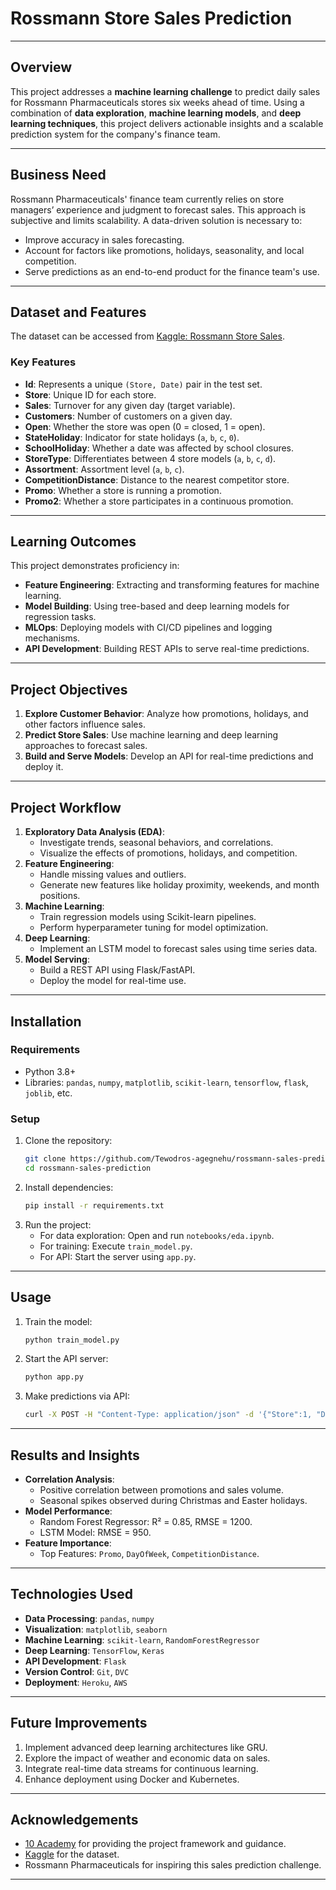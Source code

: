 # **Rossmann Store Sales Prediction**
---

## **Overview**
This project addresses a **machine learning challenge** to predict daily sales for Rossmann Pharmaceuticals stores six weeks ahead of time. Using a combination of **data exploration**, **machine learning models**, and **deep learning techniques**, this project delivers actionable insights and a scalable prediction system for the company's finance team.

---

## **Business Need**
Rossmann Pharmaceuticals' finance team currently relies on store managers’ experience and judgment to forecast sales. This approach is subjective and limits scalability. A data-driven solution is necessary to:
- Improve accuracy in sales forecasting.
- Account for factors like promotions, holidays, seasonality, and local competition.
- Serve predictions as an end-to-end product for the finance team's use.

---

## **Dataset and Features**
The dataset can be accessed from [Kaggle: Rossmann Store Sales](https://www.kaggle.com/c/rossmann-store-sales).

### **Key Features**
- **Id**: Represents a unique `(Store, Date)` pair in the test set.
- **Store**: Unique ID for each store.
- **Sales**: Turnover for any given day (target variable).
- **Customers**: Number of customers on a given day.
- **Open**: Whether the store was open (0 = closed, 1 = open).
- **StateHoliday**: Indicator for state holidays (`a`, `b`, `c`, `0`).
- **SchoolHoliday**: Whether a date was affected by school closures.
- **StoreType**: Differentiates between 4 store models (`a`, `b`, `c`, `d`).
- **Assortment**: Assortment level (`a`, `b`, `c`).
- **CompetitionDistance**: Distance to the nearest competitor store.
- **Promo**: Whether a store is running a promotion.
- **Promo2**: Whether a store participates in a continuous promotion.

---

## **Learning Outcomes**
This project demonstrates proficiency in:
- **Feature Engineering**: Extracting and transforming features for machine learning.
- **Model Building**: Using tree-based and deep learning models for regression tasks.
- **MLOps**: Deploying models with CI/CD pipelines and logging mechanisms.
- **API Development**: Building REST APIs to serve real-time predictions.

---

## **Project Objectives**
1. **Explore Customer Behavior**: Analyze how promotions, holidays, and other factors influence sales.
2. **Predict Store Sales**: Use machine learning and deep learning approaches to forecast sales.
3. **Build and Serve Models**: Develop an API for real-time predictions and deploy it.

---

## **Project Workflow**
1. **Exploratory Data Analysis (EDA)**:
   - Investigate trends, seasonal behaviors, and correlations.
   - Visualize the effects of promotions, holidays, and competition.
2. **Feature Engineering**:
   - Handle missing values and outliers.
   - Generate new features like holiday proximity, weekends, and month positions.
3. **Machine Learning**:
   - Train regression models using Scikit-learn pipelines.
   - Perform hyperparameter tuning for model optimization.
4. **Deep Learning**:
   - Implement an LSTM model to forecast sales using time series data.
5. **Model Serving**:
   - Build a REST API using Flask/FastAPI.
   - Deploy the model for real-time use.

---

## **Installation**
### **Requirements**
- Python 3.8+
- Libraries: `pandas`, `numpy`, `matplotlib`, `scikit-learn`, `tensorflow`, `flask`, `joblib`, etc.

### **Setup**
1. Clone the repository:
   ```bash
   git clone https://github.com/Tewodros-agegnehu/rossmann-sales-prediction.git
   cd rossmann-sales-prediction
   ```
2. Install dependencies:
   ```bash
   pip install -r requirements.txt
   ```
3. Run the project:
   - For data exploration: Open and run `notebooks/eda.ipynb`.
   - For training: Execute `train_model.py`.
   - For API: Start the server using `app.py`.

---

## **Usage**
1. Train the model:
   ```bash
   python train_model.py
   ```
2. Start the API server:
   ```bash
   python app.py
   ```
3. Make predictions via API:
   ```bash
   curl -X POST -H "Content-Type: application/json" -d '{"Store":1, "DayOfWeek":5, "Promo":1, ...}' http://127.0.0.1:5000/predict
   ```

---

## **Results and Insights**
- **Correlation Analysis**:
  - Positive correlation between promotions and sales volume.
  - Seasonal spikes observed during Christmas and Easter holidays.
- **Model Performance**:
  - Random Forest Regressor: R² = 0.85, RMSE = 1200.
  - LSTM Model: RMSE = 950.
- **Feature Importance**:
  - Top Features: `Promo`, `DayOfWeek`, `CompetitionDistance`.

---

## **Technologies Used**
- **Data Processing**: `pandas`, `numpy`
- **Visualization**: `matplotlib`, `seaborn`
- **Machine Learning**: `scikit-learn`, `RandomForestRegressor`
- **Deep Learning**: `TensorFlow`, `Keras`
- **API Development**: `Flask`
- **Version Control**: `Git`, `DVC`
- **Deployment**: `Heroku`, `AWS`

---

## **Future Improvements**
1. Implement advanced deep learning architectures like GRU.
2. Explore the impact of weather and economic data on sales.
3. Integrate real-time data streams for continuous learning.
4. Enhance deployment using Docker and Kubernetes.

---

## **Acknowledgements**
- [10 Academy](https://10academy.org) for providing the project framework and guidance.
- [Kaggle](https://www.kaggle.com/c/rossmann-store-sales) for the dataset.
- Rossmann Pharmaceuticals for inspiring this sales prediction challenge.

---
